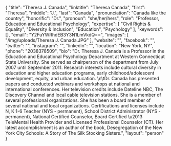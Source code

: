 {
  "title": "Theresa J. Canada",
  "linktitle": "Theresa Canada",
  "first": "Theresa",
  "middle": "J.",
  "last": "Canada",
  "pronunciation": "Canada like the country",
  "honorific": "Dr.",
  "pronoun": "she/her/hers",
  "role": "Professor, Education and Educational Psychology",
  "expertise": [
    "Civil Rights & Equality",
    "Diversity & Inclusion",
    "Education",
    "Psychology"
  ],
  "keywords": [],
  "email": "Y2FuYWRhdEB3Y3N1LmVkdQ==",
  "images": [
    "/img/uploads/Theresa J. Canada.JPG"
  ],
  "website": "",
  "facebook": "",
  "twitter": "",
  "instagram": "",
  "linkedin": "",
  "location": "New York, NY",
  "phone": "2038378509",
  "bio": "Dr. Theresa J. Canada is a Professor in the Education and Educational Psychology Department at Western Connecticut State University. She served as chairperson of the department from July 2007 until September 2011. Research interests include cultural diversity in education and higher education programs, early childhood/adolescent development, equity, and urban education. \n\tDr. Canada has presented papers and conducted webinars and workshops at national and international conferences. Her television credits include Dateline NBC, The Discovery Channel and local cable television stations. She is a member of several professional organizations. She has been a board member of several national and local organizations. Certifications and licenses include N, K 1-6 Teacher (NYS - permanent), School District Administrator (NYS - permanent), National Certified Counselor, Board Certified \u2013 TeleMental Health Provider and Licensed Professional Counselor (CT). Her latest accomplishment is an author of the book, Desegregation of the New York City Schools: A Story of The Silk Stocking Sisters.",
  "layout": "person"
}
